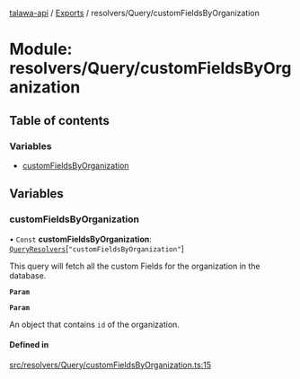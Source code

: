 [talawa-api](../README.md) / [Exports](../modules.md) / resolvers/Query/customFieldsByOrganization

# Module: resolvers/Query/customFieldsByOrganization

## Table of contents

### Variables

- [customFieldsByOrganization](resolvers_Query_customFieldsByOrganization.md#customfieldsbyorganization)

## Variables

### customFieldsByOrganization

• `Const` **customFieldsByOrganization**: [`QueryResolvers`](types_generatedGraphQLTypes.md#queryresolvers)[``"customFieldsByOrganization"``]

This query will fetch all the custom Fields for the organization in the database.

**`Param`**

**`Param`**

An object that contains `id` of the organization.

#### Defined in

[src/resolvers/Query/customFieldsByOrganization.ts:15](https://github.com/PalisadoesFoundation/talawa-api/blob/12ccdb6/src/resolvers/Query/customFieldsByOrganization.ts#L15)
